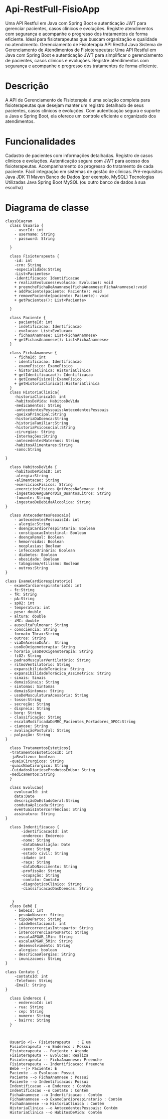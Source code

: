 # Api-RestFull-FisioApp
Uma API Restful em Java com Spring Boot e autenticação JWT para gerenciar pacientes, casos clínicos e evoluções. Registre atendimentos com segurança e acompanhe o progresso dos tratamentos de forma eficiente. Ideal para fisioterapeutas que buscam organização e qualidade no atendimento.
Gerenciamento de Fisioterapia API Restful Java
Sistema de Gerenciamento de Atendimentos de Fisioterapeutas: Uma API Restful em Java com Spring Boot e autenticação JWT para simplificar o gerenciamento de pacientes, casos clínicos e evoluções. Registre atendimentos com segurança e acompanhe o progresso dos tratamentos de forma eficiente.

# Descrição
A API de Gerenciamento de Fisioterapia é uma solução completa para fisioterapeutas que desejam manter um registro detalhado de seus pacientes, casos clínicos e evoluções. Com autenticação segura e suporte a Java e Spring Boot, ela oferece um controle eficiente e organizado dos atendimentos.

# Funcionalidades
Cadastro de pacientes com informações detalhadas.
Registro de casos clínicos e evoluções.
Autenticação segura com JWT para acesso dos fisioterapeutas.
Acompanhamento do progresso do tratamento de cada paciente.
Fácil integração em sistemas de gestão de clínicas.
Pré-requisitos
Java JDK 11
Maven
Banco de Dados (por exemplo, MySQL)
Tecnologias Utilizadas
Java
Spring Boot
MySQL (ou outro banco de dados à sua escolha)

# Diagrama de classe 
```mermaid
classDiagram
  class Usuario {
    - userId: int
    - username: String
    - password: String
    
  }

  class Fisioterapeuta {
    -id: int    
    -crm: String
    -especialidade:String 
    -List<Pacientes>
    -identificacao: Identificacao
    + realizaEvolucoes(evolucao: Evolucao): void
    + preencheFichaDeAnamnese(fichaAnamnese:FichaAnamnese):void
    + addPaciente(paciente: Paciente): void
    + removePaciente(paciente: Paciente): void
    + getPacientes(): List<Paciente>  
     
  }

  class Paciente {
    - pacienteId: int
    - indetificacao: Identificacao
    - evolucao: List<Evolucao>
    - fichasAnamnese: List<FichaAnamnese>
    + getFichasAnamnese(): List<FichaAnamnese>
  }

  class FichaAnamnese {
    - fichaId: int
    - identificacao: Identificacao
    - exameFisico: ExameFisico
    - historiaClinica: HistoriaClinica
    + getIdentificacao(): Identificacao
    + getExameFisico():ExameFisico
    + getHistoriaClinica():HistoriaClinica
  }
  class HistoriaClinica{
    -historiaClinicaId: int
    -habitosDeVida: HabitosDeVida
    -medicamentos: String
    -antecedentesPessoais:AntecedentesPessoais
    -queixaPrincipal:String
    -historiaDaDoenca:String
    -historiaFamiliar:String 
    -historiaPsicosocial:String
    -cirurgias: String
    -Internações:String
    -antecedentesMaternos: String
    -habitosAlimentares:String
    -sono:String
    
}

  class HabitosDeVida {
    -habitosDeVidaID: int
    -alergia:String
    -alimentacao: String
    -exerciciosFisicos: String
    -exerciciosFisicos_QntVezesNaSemana: int
    -ingestaoDeAguaPorDia_QuantosLitros: String
    -fumante: String
    -ingestaoDeBebidaAlcoolica: String
}
 
  class AntecedentesPessoais{
    - antecedentesPessoaisId: int
    - alergia:String
    - doençaCardiorrespiratoria: Boolean
    - constipacaoIntestinal: Boolean
    - doençaRenal: Boolean
    - hemorroidas: Boolean
    - neoplasias: Boolean
    - infeccaoUrinária: Boolean
    - diabetes: Boolean
    - obesidade: Boolean
    - tabagismo/etilismo: Boolean
    - outros:String
}

class ExameCardiorespiratorio{
  - exameCardiorespiratorioId: int
  - fc:String
  - fR: String
  - pA:String
  - spO2: int
  - temperatura: int 
  - peso: double
  - altura: double
  - iMC: double
  - auscultaPulmonar: String
  - consciência: String
  - formato Tórax:String
  - outros: String
  - viaDeAcessoDoAr:  String
  - usoDeOxigenoterapia: String
  - horario_usoDeOxigenoterapia: String
  - fiO2: String
  - padraoMuscularVentilatório: String
  - ritmoVentilatório: String
  - expansibilidadeTorácica: String
  - expansibilidadeTorácica_Assimetrica: String
  - sinais: Sinais
  - demaisSinais: String
  - sintomas: Sintomas
  - demaisSintomas: String
  - usoDeMusculaturaAcessória: String
  - tosse:String
  - secreção: String
  - dispneia: String
  - borg: String
  - classificação: String
  - escalaModificadaDoMRC_Pacientes_Portadores_DPOC:String
  - cianose: String
  - avaliaçãoPostural: String
  - palpação: String  
}

  class TratamentosEsteticos{
  -tratamentosEsteticosID: int
  -jaRealizou: boolean
  -quaisCirurgicos: String
  -quaisNaoCirurgico: String
  -CuidadosDiarioseProdutosEmUso: String
  -medicamentos:String
  }

  class Evolucao{
    evolucaoId: int
    data:Date
    descriçãoDoEstadoGeral:String
    condutaAplicada:String
    eventuaisIntercorrências: String
    assinatura: String
}

  class Indentificacao {
       -identificacaoId: int
       -endereco: Endereco
       -nome: String
       -dataDaAvaliação: Date
       -sexo: String
       -estado civil: String
       -idade: int
       -raça: String
       -dataDoNascimento: String
       -profissão: String 
       -ocupação: String
       -contato: Contato
       -diagnósticoClínico: String
       -cLassificacaoDasDoencas: String
       

   }
  class Bebê {
    - bebeId: int
    - pesoAoNascer: String
    - tipoDeParto: String
    - idadeGestacional: int
    - intercorrenciasIntraparto: String
    - intercorrenciasPosParto: String 
    - escalaAPGAR_1Min: String 
    - escalaAPGAR_5Min: String
    - desenvolvimento: String
    - alergias: boolean
    - descricaoAlergias: String
    - imunizacoes: String
}

class Contato {
    -contatoId: int
    -Telefone: String 
    -Email: String
}

  class Endereco {
    - enderecoId: int
    - rua: String
    - cep: String
    - numero: String
    - bairro: String
  }



  Usuario <|-- Fisioterapeuta   : É um
  Fisioterapeuta --o Endereco : Possui
  Fisioterapeuta -- Paciente : Atende
  Fisioterapeuta -- Evolucao: Realiza
  Fisioterapeuta -- FichaAnamnese: Preenche
  Fisioterapeuta -- Indentificacao: Preenche
  Bebê --|> Paciente: É
  Paciente --o Evolucao: Possui
  Paciente --o FichaAnamnese : Possui
  Paciente --o Indentificacao: Possui
  Indentificacao --o Endereco : Contém
  Indentificacao --o Contato : Contém
  FichaAnamnese --o Indentificacao : Contém
  FichaAnamnese --o ExameCardiorespiratorio : Contém
  FichaAnamnese --o HistoriaClinica : Contém
  HistoriaClinica --o AntecedentesPessoais: Contém
  HistoriaClinica --o HabitosDeVida: Contém
 
  

```
